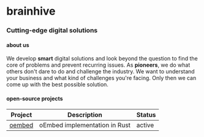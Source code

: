 # brainhive
### Cutting-edge digital solutions

#### about us

We develop **smart** digital solutions and look beyond the question to find the core of problems and prevent recurring issues. As **pioneers**, we do what others don't dare to do and challenge the industry. We want to understand your business and what kind of challenges you're facing. Only then we can come up with the best possible solution. 

#### open-source projects

| Project | Description | Status |
| ------- | ----------- | ------ |
| [oembed](https://github.com/brainhivenl/oembed)  | oEmbed implementation in Rust | active |
